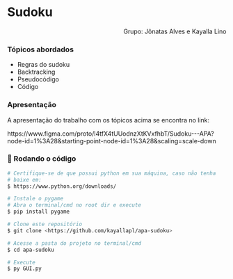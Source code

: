 # Sudoku
<p align="end">Grupo: Jônatas Alves e Kayalla Lino

### Tópicos abordados
<ul>
  <li>Regras do sudoku</li>
  <li>Backtracking</li>
  <li>Pseudocódigo</li>
  <li>Código</li>
</ul>

### Apresentação
<p>A apresentação do trabalho com os tópicos acima se encontra no link:</p>
https://www.figma.com/proto/l4tfX4tUUodnzXtKVxfhbT/Sudoku---APA?node-id=1%3A28&starting-point-node-id=1%3A28&scaling=scale-down


### 🎲 Rodando o código

```bash
# Certifique-se de que possui python em sua máquina, caso não tenha
# baixe em:
$ https://www.python.org/downloads/

# Instale o pygame
# Abra o terminal/cmd no root dir e execute
$ pip install pygame

# Clone este repositório
$ git clone <https://github.com/kayallapl/apa-sudoku>

# Acesse a pasta do projeto no terminal/cmd
$ cd apa-sudoku

# Execute
$ py GUI.py
```
